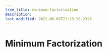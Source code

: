 ```yaml
---
tree_title: minimum-factorization
description: 
last_modified: 2022-06-09T21:23:28.2328
---
```


# Minimum Factorization
